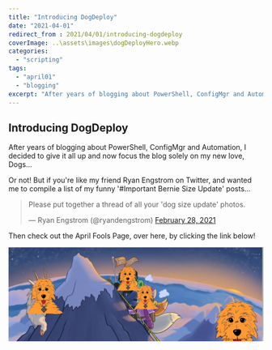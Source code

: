 ```yaml
---
title: "Introducing DogDeploy"
date: "2021-04-01"
redirect_from : 2021/04/01/introducing-dogdeploy
coverImage: ..\assets\images\dogDeployHero.webp
categories: 
  - "scripting"
tags: 
  - "april01"
  - "blogging"  
excerpt: "After years of blogging about PowerShell, ConfigMgr and Automation, I decided to give it all up and now focus the blog solely on my new love, Dogs."
---
```

## Introducing DogDeploy

After years of blogging about PowerShell, ConfigMgr and Automation, I decided to give it all up and now focus the blog solely on my new love, Dogs...

Or not!  But if you're like my friend Ryan Engstrom on Twitter, and wanted me to compile a list of my funny '#Important Bernie Size Update' posts...

<blockquote class="twitter-tweet"><p lang="en" dir="ltr">Please put together a thread of all your &#39;dog size update&#39; photos.</p>&mdash; Ryan Engstrom (@ryandengstrom) <a href="https://twitter.com/ryandengstrom/status/1366128830419783682?ref_src=twsrc%5Etfw">February 28, 2021</a></blockquote> <script async src="https://platform.twitter.com/widgets.js" charset="utf-8"></script>

Then check out the April Fools Page, over here, by clicking the link below!

![Header for this post, which is the normal FoxDeploy logo but with a shaggy dog in place of foxes'](..\assets\images\dogDeployHero.webp)
